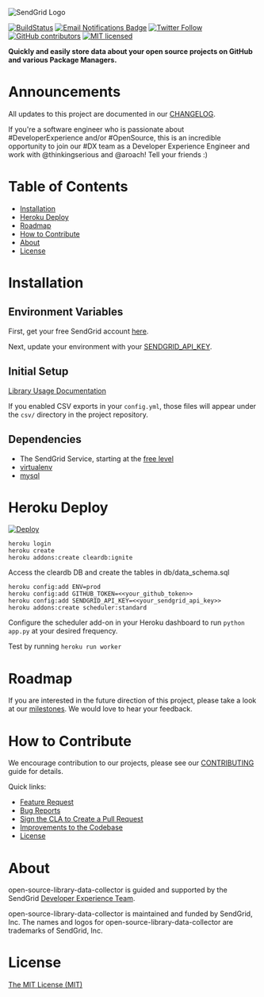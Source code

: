 ![SendGrid Logo](https://uiux.s3.amazonaws.com/2016-logos/email-logo%402x.png)

[![BuildStatus](https://travis-ci.org/sendgrid/open-source-library-data-collector.svg?branch=master)](https://travis-ci.org/sendgrid/open-source-library-data-collector)
[![Email Notifications Badge](https://dx.sendgrid.com/badge/python)](https://dx.sendgrid.com/newsletter/python)
[![Twitter Follow](https://img.shields.io/twitter/follow/sendgrid.svg?style=social&label=Follow)](https://twitter.com/sendgrid)
[![GitHub contributors](https://img.shields.io/github/contributors/sendgrid/open-source-library-data-collector.svg)](https://github.com/sendgrid/open-source-library-data-collector/graphs/contributors)
[![MIT licensed](https://img.shields.io/badge/license-MIT-blue.svg)](./LICENSE.txt)

**Quickly and easily store data about your open source projects on GitHub and various Package Managers.**

# Announcements

All updates to this project are documented in our [CHANGELOG](https://github.com/sendgrid/open-source-library-data-collector/blob/master/CHANGELOG.md).

If you're a software engineer who is passionate about #DeveloperExperience and/or #OpenSource, this is an incredible opportunity to join our #DX team as a Developer Experience Engineer and work with @thinkingserious and @aroach! Tell your friends :)

# Table of Contents
- [Installation](#installation)
- [Heroku Deploy](#heroku-deploy)
- [Roadmap](#roadmap)
- [How to Contribute](#contribute)
- [About](#about)
- [License](#license)

<a name="installation"></a>
# Installation

## Environment Variables

First, get your free SendGrid account [here](https://sendgrid.com/free?source=open-source-data-collector).

Next, update your environment with your [SENDGRID_API_KEY](https://app.sendgrid.com/settings/api_keys).

## Initial Setup

[Library Usage Documentation](USAGE.md)

If you enabled CSV exports in your `config.yml`, those files will appear under the `csv/` directory in the project repository.

## Dependencies

- The SendGrid Service, starting at the [free level](https://sendgrid.com/free?source=open-source-data-collector)
- [virtualenv](https://pypi.python.org/pypi/virtualenv)
- [mysql](https://www.mysql.com)

<a name="heroku-deploy"></a>
# Heroku Deploy

[![Deploy](https://www.herokucdn.com/deploy/button.svg)](https://heroku.com/deploy)

```
heroku login
heroku create
heroku addons:create cleardb:ignite
```
Access the cleardb DB and create the tables in db/data_schema.sql
```
heroku config:add ENV=prod
heroku config:add GITHUB_TOKEN=<<your_github_token>>
heroku config:add SENDGRID_API_KEY=<<your_sendgrid_api_key>>
heroku addons:create scheduler:standard
```
Configure the scheduler add-on in your Heroku dashboard to run `python app.py` at your desired frequency.

Test by running `heroku run worker`

<a name="roadmap"></a>
# Roadmap

If you are interested in the future direction of this project, please take a look at our [milestones](https://github.com/sendgrid/open-source-library-data-collector/milestones). We would love to hear your feedback.

<a name="contribute"></a>
# How to Contribute

We encourage contribution to our projects, please see our [CONTRIBUTING](https://github.com/sendgrid/open-source-library-data-collector/blob/master/CONTRIBUTING.md) guide for details.

Quick links:

- [Feature Request](https://github.com/sendgrid/open-source-library-data-collector/blob/master/CONTRIBUTING.md#feature_request)
- [Bug Reports](https://github.com/sendgrid/open-source-library-data-collector/blob/master/CONTRIBUTING.md#submit_a_bug_report)
- [Sign the CLA to Create a Pull Request](https://github.com/sendgrid/open-source-library-data-collector/blob/master/CONTRIBUTING.md#cla)
- [Improvements to the Codebase](https://github.com/sendgrid/open-source-library-data-collector/blob/master/CONTRIBUTING.md#improvements_to_the_codebase)
- [License](#license)

<a name="about"></a>
# About

open-source-library-data-collector is guided and supported by the SendGrid [Developer Experience Team](mailto:dx@sendgrid.com).

open-source-library-data-collector is maintained and funded by SendGrid, Inc. The names and logos for open-source-library-data-collector are trademarks of SendGrid, Inc.

<a name="license"></a>
# License

[The MIT License (MIT)](LICENSE.txt)
